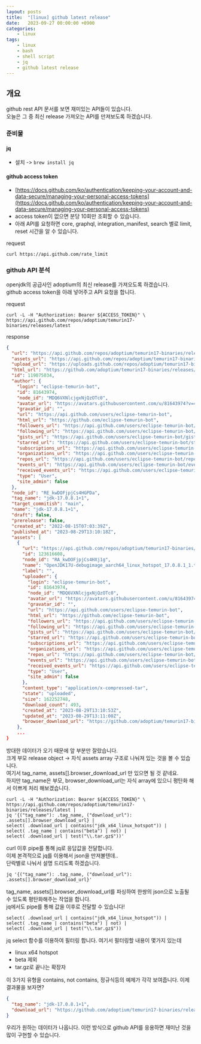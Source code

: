 ```yaml
---
layout: posts
title:  "[linux] github latest release"
date:   2023-09-27 00:00:00 +0900
categories: 
    - linux 
tags: 
    - linux
    - bash
    - shell script
    - jq
    - github latest release
---
```

## 개요
github rest API 문서를 보면 재미있는 API들이 있습니다.  
오늘은 그 중 최신 release 가져오는 API를 만져보도록 하겠습니다.

### 준비물
#### jq
* 설치 -> `brew install jq`

#### github access token
* [https://docs.github.com/ko/authentication/keeping-your-account-and-data-secure/managing-your-personal-access-tokens](https://docs.github.com/ko/authentication/keeping-your-account-and-data-secure/managing-your-personal-access-tokens)
* access token이 없으면 분당 10회만 조회할 수 있습니다.
* 아래 API를 요청하면 core, graphql, integration_manifest, search 별로 limit, reset 시간을 알 수 있습니다.

request
```shell
curl https://api.github.com/rate_limit
```

### github API 분석
openjdk의 공급사인 adoptium의 최신 release를 가져오도록 하겠습니다.  
github access token을 아래 넣어주고 API 요청을 합니다.  

request
```shell
curl -L -H "Authorization: Bearer ${ACCESS_TOKEN}" \
https://api.github.com/repos/adoptium/temurin17-binaries/releases/latest
```
response
```json
{
  "url": "https://api.github.com/repos/adoptium/temurin17-binaries/releases/119075034",
  "assets_url": "https://api.github.com/repos/adoptium/temurin17-binaries/releases/119075034/assets",
  "upload_url": "https://uploads.github.com/repos/adoptium/temurin17-binaries/releases/119075034/assets{?name,label}",
  "html_url": "https://github.com/adoptium/temurin17-binaries/releases/tag/jdk-17.0.8.1%2B1",
  "id": 119075034,
  "author": {
    "login": "eclipse-temurin-bot",
    "id": 81643974,
    "node_id": "MDQ6VXNlcjgxNjQzOTc0",
    "avatar_url": "https://avatars.githubusercontent.com/u/81643974?v=4",
    "gravatar_id": "",
    "url": "https://api.github.com/users/eclipse-temurin-bot",
    "html_url": "https://github.com/eclipse-temurin-bot",
    "followers_url": "https://api.github.com/users/eclipse-temurin-bot/followers",
    "following_url": "https://api.github.com/users/eclipse-temurin-bot/following{/other_user}",
    "gists_url": "https://api.github.com/users/eclipse-temurin-bot/gists{/gist_id}",
    "starred_url": "https://api.github.com/users/eclipse-temurin-bot/starred{/owner}{/repo}",
    "subscriptions_url": "https://api.github.com/users/eclipse-temurin-bot/subscriptions",
    "organizations_url": "https://api.github.com/users/eclipse-temurin-bot/orgs",
    "repos_url": "https://api.github.com/users/eclipse-temurin-bot/repos",
    "events_url": "https://api.github.com/users/eclipse-temurin-bot/events{/privacy}",
    "received_events_url": "https://api.github.com/users/eclipse-temurin-bot/received_events",
    "type": "User",
    "site_admin": false
  },
  "node_id": "RE_kwDOFjpjCs4HGPDa",
  "tag_name": "jdk-17.0.8.1+1",
  "target_commitish": "main",
  "name": "jdk-17.0.8.1+1",
  "draft": false,
  "prerelease": false,
  "created_at": "2022-08-15T07:03:39Z",
  "published_at": "2023-08-29T13:10:18Z",
  "assets": [
    {
      "url": "https://api.github.com/repos/adoptium/temurin17-binaries/releases/assets/123616608",
      "id": 123616608,
      "node_id": "RA_kwDOFjpjCs4HXj1g",
      "name": "OpenJDK17U-debugimage_aarch64_linux_hotspot_17.0.8.1_1.tar.gz",
      "label": "",
      "uploader": {
        "login": "eclipse-temurin-bot",
        "id": 81643974,
        "node_id": "MDQ6VXNlcjgxNjQzOTc0",
        "avatar_url": "https://avatars.githubusercontent.com/u/81643974?v=4",
        "gravatar_id": "",
        "url": "https://api.github.com/users/eclipse-temurin-bot",
        "html_url": "https://github.com/eclipse-temurin-bot",
        "followers_url": "https://api.github.com/users/eclipse-temurin-bot/followers",
        "following_url": "https://api.github.com/users/eclipse-temurin-bot/following{/other_user}",
        "gists_url": "https://api.github.com/users/eclipse-temurin-bot/gists{/gist_id}",
        "starred_url": "https://api.github.com/users/eclipse-temurin-bot/starred{/owner}{/repo}",
        "subscriptions_url": "https://api.github.com/users/eclipse-temurin-bot/subscriptions",
        "organizations_url": "https://api.github.com/users/eclipse-temurin-bot/orgs",
        "repos_url": "https://api.github.com/users/eclipse-temurin-bot/repos",
        "events_url": "https://api.github.com/users/eclipse-temurin-bot/events{/privacy}",
        "received_events_url": "https://api.github.com/users/eclipse-temurin-bot/received_events",
        "type": "User",
        "site_admin": false
      },
      "content_type": "application/x-compressed-tar",
      "state": "uploaded",
      "size": 162252748,
      "download_count": 493,
      "created_at": "2023-08-29T13:10:53Z",
      "updated_at": "2023-08-29T13:11:00Z",
      "browser_download_url": "https://github.com/adoptium/temurin17-binaries/releases/download/jdk-17.0.8.1%2B1/OpenJDK17U-debugimage_aarch64_linux_hotspot_17.0.8.1_1.tar.gz"
    },
    ...
}
```
방대한 데이터가 오기 때문에 앞 부분만 잘랐습니다.  
크게 부모 release object -> 자식 assets array 구조로 나눠져 있는 것을 볼 수 있습니다.  
여기서 tag_name, assets[].browser_download_url 만 있으면 될 것 같네요.  
하지만 tag_name은 부모, browser_download_url는 자식 array에 있으니 평탄화 해서 이쁘게 처리 해보겠습니다.

```shell
curl -L -H "Authorization: Bearer ${ACCESS_TOKEN}" \
https://api.github.com/repos/adoptium/temurin17-binaries/releases/latest |
jq '{("tag_name"): .tag_name, ("download_url"): .assets[].browser_download_url} |
select( .download_url | contains("jdk_x64_linux_hotspot")) |
select( .tag_name | contains("beta") | not) |
select( .download_url | test("\\.tar.gz$"))'
```
curl 이후 pipe를 통해 jq로 응답값을 전달합니다.  
이제 본격적으로 jq를 이용해서 json을 만져볼텐데..  
단락별로 나눠서 설명 드리도록 하겠습니다.

```shell
jq '{("tag_name"): .tag_name, ("download_url"): .assets[].browser_download_url}'
```
tag_name, assets[].browser_download_url를 파싱하여 한쌍의 json으로 노출될 수 있도록 평탄화해주는 작업을 합니다.  
jq에서도 pipe를 통해 값을 이후로 전달할 수 있습니다!

```shell
select( .download_url | contains("jdk_x64_linux_hotspot")) |
select( .tag_name | contains("beta") | not) |
select( .download_url | test("\\.tar.gz$"))
```
jq select 함수를 이용하여 필터링 합니다.
여기서 필터링할 내용이 몇가지 있는데 
* linux x64 hotspot
* beta 제외
* tar.gz로 끝나는 확장자

이 3가지 유형을 contains, not contains, 정규식등의 예제가 각각 보여줍니다.
이제 결과물을 보자면?
```json
{
  "tag_name": "jdk-17.0.8.1+1",
  "download_url": "https://github.com/adoptium/temurin17-binaries/releases/download/jdk-17.0.8.1%2B1/OpenJDK17U-jdk_x64_linux_hotspot_17.0.8.1_1.tar.gz"
}
```
우리가 원하는 데이터가 나옵니다.
이런 방식으로 github API를 응용하면 재미난 것을 많이 구현할 수 있습니다.

